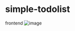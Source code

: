 # simple-todolist
frontend 
![image](https://user-images.githubusercontent.com/89121686/210134656-2645d347-1874-409a-a3cb-51075a275f61.png)

